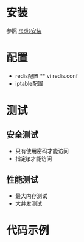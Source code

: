 # 安装
参照 [redis安装](install.md)

# 配置
* redis配置
** vi redis.conf
* iptable配置


# 测试
## 安全测试
* 只有使用密码才能访问
* 指定ip才能访问
## 性能测试
* 最大内存测试
* 大并发测试
# 代码示例
